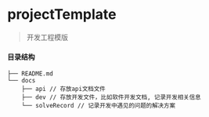 # projectTemplate

> 开发工程模版

#### 目录结构

```
├── README.md
└── docs
    ├── api // 存放api文档文件
    ├── dev // 存放开发文件，比如软件开发文档, 记录开发相关信息
    └── solveRecord // 记录开发中遇见的问题的解决方案
```


